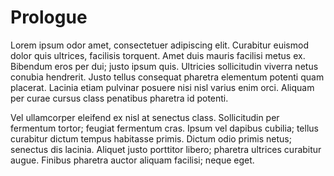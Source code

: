 Prologue
========

Lorem ipsum odor amet, consectetuer adipiscing elit. Curabitur euismod dolor quis ultrices, facilisis torquent. Amet duis mauris facilisi metus ex. Bibendum eros per dui; justo ipsum quis. Ultricies sollicitudin viverra netus conubia hendrerit. Justo tellus consequat pharetra elementum potenti quam placerat. Lacinia etiam pulvinar posuere nisi nisl varius enim orci. Aliquam per curae cursus class penatibus pharetra id potenti.

Vel ullamcorper eleifend ex nisl at senectus class. Sollicitudin per fermentum tortor; feugiat fermentum cras. Ipsum vel dapibus cubilia; tellus curabitur dictum tempus habitasse primis. Dictum odio primis netus; senectus dis lacinia. Aliquet justo porttitor libero; pharetra ultrices curabitur augue. Finibus pharetra auctor aliquam facilisi; neque eget.
